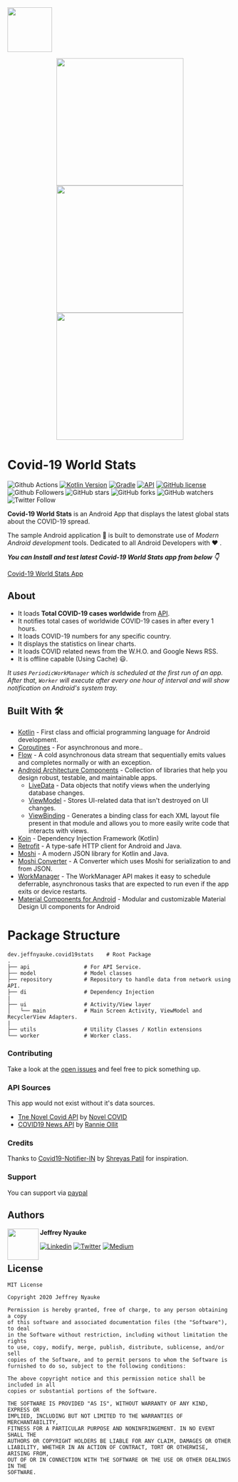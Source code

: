 <img width="100" height="100" src="art/app_icon.png?raw=true">

<p align="center">
  <img width="285" src="art/overview-light.png?raw=true">
  <img width="285" src="art/countries-light.png?raw=true">
  <img width="285" src="art/country-light.png?raw=true">
</p>

# Covid-19 World Stats

![Github Actions](https://github.com/jeffnyauke/Covid-19-World-Stats/workflows/Build.yml/badge.svg)
[![Kotlin Version](https://img.shields.io/badge/kotlin-1.3.71-blue.svg)](http://kotlinlang.org/)
[![Gradle](https://img.shields.io/badge/gradle-6.1-blue.svg)](https://lv.binarybabel.org/catalog/gradle/latest)
[![API](https://img.shields.io/badge/API-21%2B-blue.svg?style=flat)](https://android-arsenal.com/api?level=21)
[![GitHub license](https://img.shields.io/badge/License-MIT-blue.svg)](LICENSE)
![Github Followers](https://img.shields.io/github/followers/jeffnyauke?label=Follow&style=social)
![GitHub stars](https://img.shields.io/github/stars/jeffnyauke/Covid19-Notifier-IN?style=social)
![GitHub forks](https://img.shields.io/github/forks/jeffnyauke/Covid19-Notifier-IN?style=social)
![GitHub watchers](https://img.shields.io/github/watchers/jeffnyauke/Covid19-Notifier-IN?style=social)
![Twitter Follow](https://img.shields.io/twitter/follow/pesapocket?label=Follow&style=social)

**Covid-19 World Stats** is an Android App that displays the latest global stats about the COVID-19 spread.

The sample Android application 📱 is built to demonstrate use of *Modern Android development* tools. Dedicated to all Android Developers with ❤ .

***You can Install and test latest Covid-19 World Stats app from below 👇***

[Covid-19 World Stats App](https://appdistribution.firebase.dev/i/fLb85aoy)

## About
- It loads **Total COVID-19 cases worldwide** from [API](https://github.com/NovelCOVID/API).
- It notifies total cases of worldwide COVID-19 cases in after every 1 hours.
- It loads COVID-19 numbers for any specific country.
- It displays the statistics on linear charts.
- It loads COVID related news from the W.H.O. and Google News RSS.
- It is offline capable (Using Cache) 😃.

*It uses `PeriodicWorkManager` which is scheduled at the first run of an app. After that, `Worker` will execute after every one hour of interval and will show notification on Android's system tray.*

## Built With 🛠
- [Kotlin](https://kotlinlang.org/) - First class and official programming language for Android development.
- [Coroutines](https://kotlinlang.org/docs/reference/coroutines-overview.html) - For asynchronous and more..
- [Flow](https://kotlin.github.io/kotlinx.coroutines/kotlinx-coroutines-core/kotlinx.coroutines.flow/-flow/) - A cold asynchronous data stream that sequentially emits values and completes normally or with an exception.
- [Android Architecture Components](https://developer.android.com/topic/libraries/architecture) - Collection of libraries that help you design robust, testable, and maintainable apps.
  - [LiveData](https://developer.android.com/topic/libraries/architecture/livedata) - Data objects that notify views when the underlying database changes.
  - [ViewModel](https://developer.android.com/topic/libraries/architecture/viewmodel) - Stores UI-related data that isn't destroyed on UI changes. 
  - [ViewBinding](https://developer.android.com/topic/libraries/view-binding) - Generates a binding class for each XML layout file present in that module and allows you to more easily write code that interacts with views.
- [Koin](https://start.insert-koin.io/) - Dependency Injection Framework (Kotlin)
- [Retrofit](https://square.github.io/retrofit/) - A type-safe HTTP client for Android and Java.
- [Moshi](https://github.com/square/moshi) - A modern JSON library for Kotlin and Java.
- [Moshi Converter](https://github.com/square/retrofit/tree/master/retrofit-converters/moshi) - A Converter which uses Moshi for serialization to and from JSON.
- [WorkManager](https://developer.android.com/topic/libraries/architecture/workmanager) - The WorkManager API makes it easy to schedule deferrable, asynchronous tasks that are expected to run even if the app exits or device restarts.
- [Material Components for Android](https://github.com/material-components/material-components-android) - Modular and customizable Material Design UI components for Android

# Package Structure
    
    dev.jeffnyauke.covid19stats    # Root Package
    .
    ├── api                 # For API Service.
    ├── model               # Model classes
    ├── repository          # Repository to handle data from network using API.
    ├── di                  # Dependency Injection     
    |
    ├── ui                  # Activity/View layer  
    │   └── main            # Main Screen Activity, ViewModel and RecyclerView Adapters.
    |
    ├── utils               # Utility Classes / Kotlin extensions
    └── worker              # Worker class.


### Contributing
Take a look at the [open issues](https://github.com/jeffnyauke/Covid-19-World-Stats/issues) and feel free to pick something up.

### API Sources
This app would not exist without it's data sources.

 - [Tne Novel Covid API](https://github.com/NovelCOVID/API) by [Novel COVID](https://github.com/NovelCOVID)
 - [COVID19 News API](https://github.com/einnar82/covid19-news-api) by [Rannie Ollit](https://github.com/einnar82)

### Credits
Thanks to [Covid19-Notifier-IN](https://github.com/PatilShreyas/Covid19-Notifier-IN) by [Shreyas Patil](https://github.com/PatilShreyas) for inspiration.

### Support
You can support via [paypal](https://www.paypal.com/jeffnyauke)

## Authors

<a href="https://twitter.com/jeffreynyauke" target="_blank">
  <img src="https://avatars1.githubusercontent.com/u/14073448?s=400&u=e21d2306a36644576535f8f2f7ba939aeee148f1&v=4" width="70" align="left">
</a>

**Jeffrey Nyauke**

[![Linkedin](https://img.shields.io/badge/-linkedin-grey?logo=linkedin)](https://www.linkedin.com/in/jeffreynyauke/)
[![Twitter](https://img.shields.io/badge/-twitter-grey?logo=twitter)](https://twitter.com/pesapocket)
[![Medium](https://img.shields.io/badge/-medium-grey?logo=medium)](https://medium.com/@jeffnyauke)

## License
```
MIT License

Copyright 2020 Jeffrey Nyauke

Permission is hereby granted, free of charge, to any person obtaining a copy
of this software and associated documentation files (the "Software"), to deal
in the Software without restriction, including without limitation the rights
to use, copy, modify, merge, publish, distribute, sublicense, and/or sell
copies of the Software, and to permit persons to whom the Software is
furnished to do so, subject to the following conditions:

The above copyright notice and this permission notice shall be included in all
copies or substantial portions of the Software.

THE SOFTWARE IS PROVIDED "AS IS", WITHOUT WARRANTY OF ANY KIND, EXPRESS OR
IMPLIED, INCLUDING BUT NOT LIMITED TO THE WARRANTIES OF MERCHANTABILITY,
FITNESS FOR A PARTICULAR PURPOSE AND NONINFRINGEMENT. IN NO EVENT SHALL THE
AUTHORS OR COPYRIGHT HOLDERS BE LIABLE FOR ANY CLAIM, DAMAGES OR OTHER
LIABILITY, WHETHER IN AN ACTION OF CONTRACT, TORT OR OTHERWISE, ARISING FROM,
OUT OF OR IN CONNECTION WITH THE SOFTWARE OR THE USE OR OTHER DEALINGS IN THE
SOFTWARE.
```
